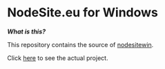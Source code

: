 # NodeSite.eu for Windows

***What is this?***

This repository contains the source of [nodesitewin](https://npmjs.com/package/nodesitewin).

Click [here](//github.com/prokopschield/nodesite.eu) to see the actual project.
